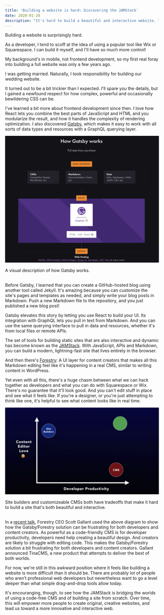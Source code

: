 ```yaml
---
title: 'Building a website is hard: Discovering the JAMStack'
date: 2020-01-20
description: "It's hard to build a beautiful and interactive website. That may change."
---
```


Building a website is surprisingly hard.

As a developer, I tend to scoff at the idea of using a popular tool like Wix or Squarespace. I can build it myself, and I'll have so much more control!

My background's in mobile, not frontend development, so my first real foray into building a full website was only a few years ago.

I was getting married. Naturally, I took responsibility for building our wedding website.

It turned out to be a bit trickier than I expected. I'll spare you the details, but I gained a newfound respect for how complex, powerful and occasionally bewildering CSS can be.

I've learned a bit more about frontend development since then. I love how React lets you combine the best parts of JavaScript and HTML and you modularize the result, and how it handles the complexity of rendering optimization. I also discovered [Gatsby](https://www.gatsbyjs.org), which makes it easy to work with all sorts of data types and resources with a GraphQL querying layer.

![Gatsby diagram](./gatsby.png)
<div class="caption">A visual description of how Gatsby works.</div><br>

Before Gatsby, I learned that you can create a GitHub-hosted blog using another tool called Jekyll. It's amazing because you can customize the site's pages and templates as needed, and simply write your blog posts in Markdown. Push a new Markdown file to the repository, and you just published a new blog post!

Gatsby elevates this story by letting you use React to build your UI. Its integration with GraphQL lets you pull in text from Markdown. And you can use the same querying interface to pull in data and resources, whether it's from local files or remote APIs.

The set of tools for building static sites that are also interactive and dynamic has become known as the [JAMStack](https://jamstack.org). With JavaScript, APIs and Markdown, you can build a modern, lightning-fast site that lives entirely in the browser.

And then there's [Forestry](https://forestry.io): A UI layer for content creators that makes all this Markdown editing feel like it's happening in a real CMS, similar to writing content in WordPress.

Yet even with all this, there's a huge chasm between what we can hack together as developers and what you can do with Squarespace or Wix. There's no guarantee that it'll look good. And you can't edit stuff in place and see what it feels like. If you're a designer, or you're just attempting to think like one, it's helpful to see what content looks like in real time.

![TinaCMS Diagram](./diagram.png)
<div class="caption">Site builders and customizeable CMSs both have tradeoffs that make it hard to build a site that's both beautiful and interactive.</div><br>

In a [recent talk](https://tinacms.org/blog/announcing-tinacms), Forestry CEO Scott Gallant used the above diagram to show how the Gatsby/Forestry solution can be frustrating for both developers and content creators. As powerful as a code-friendly CMS is for developer productivity, developers need help creating a beautiful design. And creators are likely to struggle with editing code. This makes the Gatsby/Forestry solution a bit frustrating for both developers and content creators. Gallant announced TinaCMS, a new product that attempts to deliver the best of both worlds.

For now, we're still in this awkward position where it feels like building a website is more difficult than it should be. There are probably lot of people who aren't professional web developers but nevertheless want to go a level deeper than what simple drag-and-drop tools allow today.

It's encouranging, though, to see how the JAMStack is bridging the worlds of using a code-free CMS and of building a site from scratch. Over time, this will empower more people to create original, creative websites, and lead us toward a more innovative and interactive web.